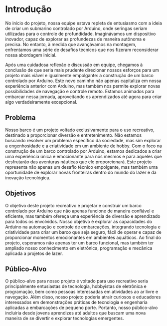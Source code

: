 # Introdução
No início do projeto, nossa equipe estava repleta de entusiasmo com a ideia de criar um submarino controlado por Arduino, onde seringas seriam utilizadas para o controle de profundidade. Imaginávamos um dispositivo inovador, capaz de explorar as profundezas de maneira autônoma e precisa. No entanto, à medida que avançávamos na montagem, enfrentamos uma série de desafios técnicos que nos fizeram reconsiderar nossa abordagem inicial.

Após uma cuidadosa reflexão e discussão em equipe, chegamos à conclusão de que seria mais prudente direcionar nossos esforços para um projeto mais viável e igualmente empolgante: a construção de um barco controlado por Arduino. Este novo caminho não apenas capitaliza em nossa experiência anterior com Arduino, mas também nos permite explorar novas possibilidades de navegação e controle remoto. Estamos animados para embarcar nessa jornada, aproveitando os aprendizados até agora para criar algo verdadeiramente excepcional.
## Problema
Nosso barco é um projeto voltado exclusivamente para o uso recreativo, destinado a proporcionar diversão e entretenimento. Não estamos buscando resolver um problema específico da sociedade, mas sim explorar a engenhosidade e a criatividade em um ambiente de hobby. Com o foco na construção de um barco controlado por Arduino, estamos dedicados a criar uma experiência única e emocionante para nós mesmos e para aqueles que desfrutarão das aventuras náuticas que ele proporcionará. Este projeto representa não apenas um desafio técnico empolgante, mas também uma oportunidade de explorar novas fronteiras dentro do mundo do lazer e da inovação tecnológica.

## Objetivos
O objetivo deste projeto recreativo é projetar e construir um barco controlado por Arduino que não apenas funcione de maneira confiável e eficiente, mas também ofereça uma experiência de diversão e aprendizado para todos os envolvidos. Nosso objetivo é explorar as capacidades do Arduino na automação e controle de embarcações, integrando tecnologia e criatividade para criar um barco que seja seguro, fácil de operar e capaz de proporcionar momentos emocionantes em ambientes aquáticos. Ao final do projeto, esperamos não apenas ter um barco funcional, mas também ter ampliado nosso conhecimento em eletrônica, programação e mecânica aplicada a projetos de lazer.

## Público-Alvo
O público-alvo para nosso projeto é voltado para uso recreativo seria principalmente entusiastas de tecnologia, hobbyistas de eletrônica e programação, bem como pessoas interessadas em atividades ao ar livre e navegação. Além disso, nosso projeto poderia atrair curiosos e educadores interessados em demonstrações práticas de tecnologia e engenharia aplicadas a embarcações de pequeno porte. Portanto, nosso público-alvo incluiria desde jovens aprendizes até adultos que buscam uma nova maneira de se divertir e explorar tecnologias emergentes.
